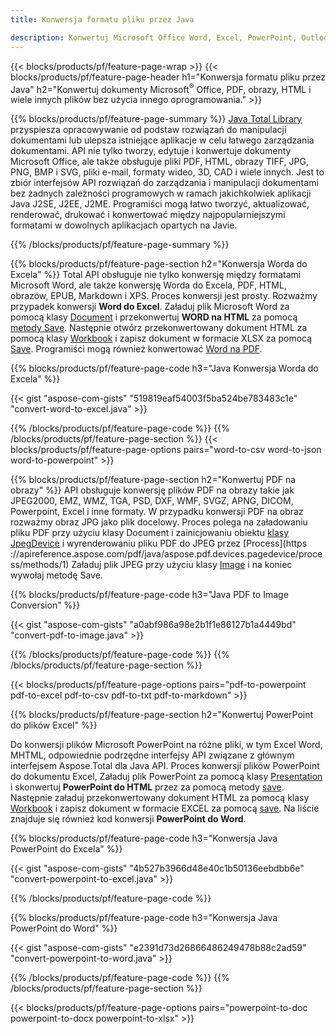 ```yaml
---
title: Konwersja formatu pliku przez Java 

description: Konwertuj Microsoft Office Word, Excel, PowerPoint, Outlook, PDF, HTML, obrazy 3D, diagramy, formaty wideo i różne inne formaty za pomocą zaledwie kilku linii kodu Java.
---
```


{{< blocks/products/pf/feature-page-wrap >}}
{{< blocks/products/pf/feature-page-header h1="Konwersja formatu pliku przez Java" h2="Konwertuj dokumenty Microsoft<sup>&reg;</sup> Office, PDF, obrazy, HTML i wiele innych plików bez użycia innego oprogramowania." >}}

{{% blocks/products/pf/feature-page-summary %}}
[Java Total Library](https://products.aspose.com/total/java/) przyspiesza opracowywanie od podstaw rozwiązań do manipulacji dokumentami lub ulepsza istniejące aplikacje w celu łatwego zarządzania dokumentami. API nie tylko tworzy, edytuje i konwertuje dokumenty Microsoft Office, ale także obsługuje pliki PDF, HTML, obrazy TIFF, JPG, PNG, BMP i SVG, pliki e-mail, formaty wideo, 3D, CAD i wiele innych. Jest to zbiór interfejsów API rozwiązań do zarządzania i manipulacji dokumentami bez żadnych zależności programowych w ramach jakichkolwiek aplikacji Java J2SE, J2EE, J2ME. Programiści mogą łatwo tworzyć, aktualizować, renderować, drukować i konwertować między najpopularniejszymi formatami w dowolnych aplikacjach opartych na Javie.

{{% /blocks/products/pf/feature-page-summary  %}}

{{% blocks/products/pf/feature-page-section  h2="Konwersja Worda do Excela" %}}
Total API obsługuje nie tylko konwersję między formatami Microsoft Word, ale także konwersję Worda do Excela, PDF, HTML, obrazów, EPUB, Markdown i XPS. Proces konwersji jest prosty. Rozważmy przypadek konwersji **Word do Excel**. Załaduj plik Microsoft Word za pomocą klasy [Document](https://reference.aspose.com/words/java/com.aspose.words/Document) i przekonwertuj **WORD na HTML** za pomocą [metody Save](https://reference.aspose.com/words/java/com.aspose.words/Document#save(java.lang.String,com.aspose.words.SaveOptions)). Następnie otwórz przekonwertowany dokument HTML za pomocą klasy [Workbook](https://reference.aspose.com/cells/java/com.aspose.cells/Workbook) i zapisz dokument w formacie XLSX za pomocą [Save](https://reference.aspose.com/cells/java/com.aspose.cells/workbook#save(java.lang.String,%20com.aspose.cells.SaveOptions)).
 Programiści mogą również konwertować [Word na PDF](https://products.aspose.com/words/java/conversion/word-to-pdf/).


{{% blocks/products/pf/feature-page-code h3="Java Konwersja Worda do Excela" %}}

{{< gist "aspose-com-gists" "519819eaf54003f5ba524be783483c1e" "convert-word-to-excel.java" >}}

{{% /blocks/products/pf/feature-page-code  %}}
{{% /blocks/products/pf/feature-page-section %}}
{{< blocks/products/pf/feature-page-options pairs="word-to-csv word-to-json word-to-powerpoint" >}}


{{% blocks/products/pf/feature-page-section  h2="Konwertuj PDF na obrazy" %}}
API obsługuje konwersję plików PDF na obrazy takie jak JPEG2000, EMZ, WMZ, TGA, PSD, DXF, WMF, SVGZ, APNG, DICOM, Powerpoint, Excel i inne formaty. W przypadku konwersji PDF na obraz rozważmy obraz JPG jako plik docelowy. Proces polega na załadowaniu pliku PDF przy użyciu klasy Document i zainicjowaniu obiektu [klasy JpegDevice](https://reference.aspose.com/pdf/java/aspose.pdf.devices/jpegdevice) i wyrenderowaniu pliku PDF do JPEG przez [Process](https ://apireference.aspose.com/pdf/java/aspose.pdf.devices.pagedevice/process/methods/1)
Załaduj plik JPEG przy użyciu klasy [Image](https://reference.aspose.com/imaging/java/aspose.imaging/image) i na koniec wywołaj metodę Save.

{{% blocks/products/pf/feature-page-code h3="Java PDF to Image Conversion" %}}

{{< gist "aspose-com-gists" "a0abf986a98e2b1f1e86127b1a4449bd" "convert-pdf-to-image.java" >}}


{{% /blocks/products/pf/feature-page-code  %}}
{{% /blocks/products/pf/feature-page-section %}}

{{< blocks/products/pf/feature-page-options pairs="pdf-to-powerpoint pdf-to-excel pdf-to-csv pdf-to-txt pdf-to-markdown" >}}

{{% blocks/products/pf/feature-page-section  h2="Konwertuj PowerPoint do plików Excel" %}}

Do konwersji plików Microsoft PowerPoint na różne pliki, w tym Excel Word, MHTML, odpowiednie podrzędne interfejsy API związane z głównym interfejsem Aspose.Total dla Java API. Proces konwersji plików PowerPoint do dokumentu Excel, Załaduj plik PowerPoint za pomocą klasy [Presentation](https://reference.aspose.com/slides/java/com.aspose.slides/Presentation) i skonwertuj **PowerPoint do HTML** przez za pomocą metody [save](https://reference.aspose.com/slides/java/com.aspose.slides/Presentation#save-java.lang.String-int-com.aspose.slides.ISaveOptions-). Następnie załaduj przekonwertowany dokument HTML za pomocą klasy [Workbook](https://reference.aspose.com/cells/java/com.aspose.cells/Workbook) i zapisz dokument w formacie EXCEL za pomocą [save](https://reference.aspose.com/cells/java/com.aspose.cells/workbook#save(java.lang.String,%20com.aspose.cells.SaveOptions)). Na liście znajduje się również kod konwersji **PowerPoint do Word**.

{{% blocks/products/pf/feature-page-code h3="Konwersja Java PowerPoint do Excela" %}}

{{< gist "aspose-com-gists" "4b527b3966d48e40c1b50136eebdbb6e" "convert-powerpoint-to-excel.java" >}}

{{% /blocks/products/pf/feature-page-code %}}

{{% blocks/products/pf/feature-page-code h3="Konwersja Java PowerPoint do Word" %}}

{{< gist "aspose-com-gists" "e2391d73d26866486249478b88c2ad59" "convert-powerpoint-to-word.java" >}}

{{% /blocks/products/pf/feature-page-code %}}
{{% /blocks/products/pf/feature-page-section %}}

{{< blocks/products/pf/feature-page-options pairs="powerpoint-to-doc powerpoint-to-docx powerpoint-to-xlsx" >}}
